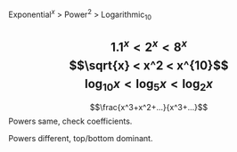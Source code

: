 Exponential$^x$ > Power$^2$ > Logarithmic$_{10}$

$$1.1^x < 2^x < 8^x$$
$$\sqrt{x} < x^2 < x^{10}$$
$$\log_{10}x < \log_5{x} < \log_2{x}$$
---

$$\frac{x^3+x^2+...}{x^3+...}$$
Powers same, check coefficients.

Powers different, top/bottom dominant.